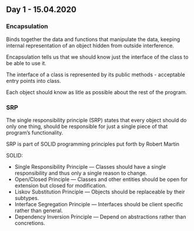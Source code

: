 ## Day 1 - 15.04.2020

### Encapsulation

Binds together the data and functions that manipulate the data, keeping internal representation of an object hidden from outside interference.

Encapsulation tells us that we should know just the interface of the class to be able to use it.

The interface of a class is represented by its public methods - acceptable entry points into class.

Each object should know as litle as possible about the rest of the program.

### SRP 

The single responsibility principle (SRP) states that every object should do only one thing, should be responsible for just a single piece of that program’s functionality.

SRP is part of SOLID programming principles put forth by Robert Martin

SOLID:
  * Single Responsibility Principle — Classes should have a single responsibility and thus only a single reason to change.
  * Open/Closed Principle — Classes and other entities should be open for extension but closed for modification.
  * Liskov Substitution Principle — Objects should be replaceable by their subtypes.
  * Interface Segregation Principle — Interfaces should be client specific rather than general.
  * Dependency Inversion Principle — Depend on abstractions rather than concretions.
